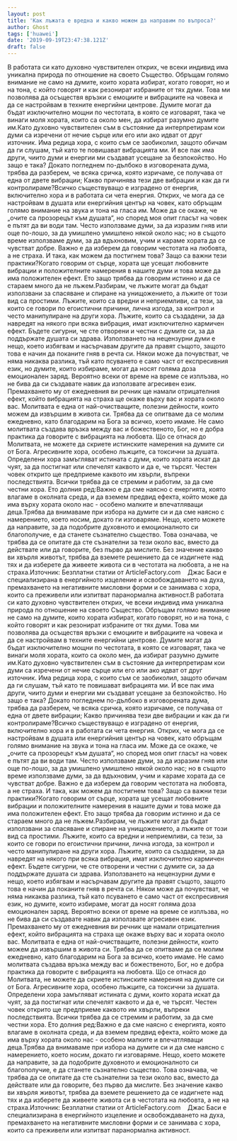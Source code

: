 ```yaml
---
layout: post
title: 'Как лъжата е вредна и какво можем да направим по въпроса?'
author: Ghost
tags: ['huawei']
date: '2019-09-19T23:47:38.121Z'
draft: false
---
```


В работата си като духовно чувствителен открих, че всеки индивид има уникална природа по отношение на своето Същество. Обръщам голямо внимание не само на думите, които хората избират, когато говорят, но и на тона, с който говорят и как резонират избраните от тях думи. Това ми позволява да осъществя връзки с емоциите и вибрациите на човека и да се настройвам в техните енергийни центрове. Думите могат да бъдат изключително мощни по честотата, в която се изговарят, така че винаги моля хората, които са около мен, да избират разумно думите им.Като духовно чувствителен съм в състояние да интерпретирам кои думи са изречени от нечие сърце или его или ако идват от друг източник. Има редица хора, с които съм се заобиколил, защото обичам да ги слушам, тъй като те повишават вибрацията ми. И все пак има други, чиито думи и енергии ми създават усещане за безпокойство. Но защо е така? Докато погледнем по-дълбоко в изговорената дума, трябва да разберем, че всяка сричка, която изричаме, се получава от една от двете вибрации; Какво причинява тези две вибрации и как да ги контролираме?Всичко съществуващо е изградено от енергия, включително хора и в работата си чета енергия. Открих, че мога да се настройвам в душата или енергийния център на човек, като обръщам голямо внимание на звука и тона на гласа им. Може да се окаже, че „очите са прозорецът към душата“, но според моя опит гласът на човек е пътят да ви води там. Често използваме думи, за да изразим гняв или още по-лошо, за да умишлено умишлено някой около нас; но в същото време използваме думи, за да вдъхновим, учим и караме хората да се чувстват добре. Важно е да изберем да говорим честотата на любовта, а не страха. И така, как можем да постигнем това? Защо са важни тези практики?Когато говорим от сърце, хората ще усещат любовните вибрации и положителните намерения в нашите думи и това може да има положителен ефект. Ето защо трябва да говорим истинно и да се стараем много да не лъжем.Разбирам, че лъжите могат да бъдат използвани за спасяване и спиране на унищожението, а лъжите от този вид са простими. Лъжите, които са вредни и неприемливи, са тези, за които се говори по егоистични причини, лична изгода, за контрол и често манипулиране на други хора. Лъжите, които са създадени, за да навредят на някого при всяка вибрация, имат изключително кармичен ефект. Бъдете сигурни, че сте отворени и честни с думите си, за да поддържате душата си здрава. Използването на нецензурни думи е нещо, което избягвам и насърчавам другите да правят същото, защото това е начин да поканите гняв в речта си. Някои може да почувстват, че няма никаква разлика, тъй като псуването е само част от експресивния език, но думите, които избираме, могат да носят голяма доза емоционален заряд. Вероятно всеки от време на време се изплъзва, но не бива да си създавате навик да използвате агресивен език. Премахването му от ежедневния ви речник ще намали отрицателния ефект, който вибрацията на страха ще окаже върху вас и хората около вас. Молитвата е една от най-очистващите, полезни дейности, които можем да извършим в живота си. Трябва да се опитваме да се молим ежедневно, като благодарим на Бога за всичко, което имаме. Не само молитвата създава връзка между вас и божественото, Бог, но е добра практика да говорите с вибрацията на любовта. Що се отнася до Молитвата, не можете да скриете истинските намерения на думите си от Бога. Агресивните хора, особено лъжците, са токсични за душата. Определени хора замъгляват истината с думи, които хората искат да чуят, за да постигнат или спечелят каквото и да е, че търсят. Честен човек открито ще предприеме каквото им хвърли, въпреки последствията. Всички трябва да се стремим и работим, за да сме честни хора. Ето долния ред:Важно е да сме наясно с енергията, която влагаме в околната среда, и да вземем предвид ефекта, който може да има върху хората около нас - особено малките и впечатляващи деца.Трябва да внимаваме при избора на думите си и да сме наясно с намерението, което носим, ​​докато ги изговаряме. Нещо, което можете да направите, за да подобрите духовното и емоционалното си благополучие, е да станете съзнателно същество. Това означава, че трябва да се опитате да сте съзнателни за тези около вас, вместо да действате или да говорите, без първо да мислите. Без значение какво ви хвърля животът, трябва да вземете решението да се издигнете над тях и да изберете да живеете живота си в честотата на любовта, а не на страха.Източник: Безплатни статии от ArticleFactory.com    Джас Баси е специализирана в енергийното изцеление и освобождаването на духа, премахването на негативните мисловни форми и се занимава с хора, които са преживели или изпитват паранормална активност.В работата си като духовно чувствителен открих, че всеки индивид има уникална природа по отношение на своето Същество. Обръщам голямо внимание не само на думите, които хората избират, когато говорят, но и на тона, с който говорят и как резонират избраните от тях думи. Това ми позволява да осъществя връзки с емоциите и вибрациите на човека и да се настройвам в техните енергийни центрове. Думите могат да бъдат изключително мощни по честотата, в която се изговарят, така че винаги моля хората, които са около мен, да избират разумно думите им.Като духовно чувствителен съм в състояние да интерпретирам кои думи са изречени от нечие сърце или его или ако идват от друг източник. Има редица хора, с които съм се заобиколил, защото обичам да ги слушам, тъй като те повишават вибрацията ми. И все пак има други, чиито думи и енергии ми създават усещане за безпокойство. Но защо е така? Докато погледнем по-дълбоко в изговорената дума, трябва да разберем, че всяка сричка, която изричаме, се получава от една от двете вибрации; Какво причинява тези две вибрации и как да ги контролираме?Всичко съществуващо е изградено от енергия, включително хора и в работата си чета енергия. Открих, че мога да се настройвам в душата или енергийния център на човек, като обръщам голямо внимание на звука и тона на гласа им. Може да се окаже, че „очите са прозорецът към душата“, но според моя опит гласът на човек е пътят да ви води там. Често използваме думи, за да изразим гняв или още по-лошо, за да умишлено умишлено някой около нас; но в същото време използваме думи, за да вдъхновим, учим и караме хората да се чувстват добре. Важно е да изберем да говорим честотата на любовта, а не страха. И така, как можем да постигнем това? Защо са важни тези практики?Когато говорим от сърце, хората ще усещат любовните вибрации и положителните намерения в нашите думи и това може да има положителен ефект. Ето защо трябва да говорим истинно и да се стараем много да не лъжем.Разбирам, че лъжите могат да бъдат използвани за спасяване и спиране на унищожението, а лъжите от този вид са простими. Лъжите, които са вредни и неприемливи, са тези, за които се говори по егоистични причини, лична изгода, за контрол и често манипулиране на други хора. Лъжите, които са създадени, за да навредят на някого при всяка вибрация, имат изключително кармичен ефект. Бъдете сигурни, че сте отворени и честни с думите си, за да поддържате душата си здрава. Използването на нецензурни думи е нещо, което избягвам и насърчавам другите да правят същото, защото това е начин да поканите гняв в речта си. Някои може да почувстват, че няма никаква разлика, тъй като псуването е само част от експресивния език, но думите, които избираме, могат да носят голяма доза емоционален заряд. Вероятно всеки от време на време се изплъзва, но не бива да си създавате навик да използвате агресивен език. Премахването му от ежедневния ви речник ще намали отрицателния ефект, който вибрацията на страха ще окаже върху вас и хората около вас. Молитвата е една от най-очистващите, полезни дейности, които можем да извършим в живота си. Трябва да се опитваме да се молим ежедневно, като благодарим на Бога за всичко, което имаме. Не само молитвата създава връзка между вас и божественото, Бог, но е добра практика да говорите с вибрацията на любовта. Що се отнася до Молитвата, не можете да скриете истинските намерения на думите си от Бога. Агресивните хора, особено лъжците, са токсични за душата. Определени хора замъгляват истината с думи, които хората искат да чуят, за да постигнат или спечелят каквото и да е, че търсят. Честен човек открито ще предприеме каквото им хвърли, въпреки последствията. Всички трябва да се стремим и работим, за да сме честни хора. Ето долния ред:Важно е да сме наясно с енергията, която влагаме в околната среда, и да вземем предвид ефекта, който може да има върху хората около нас - особено малките и впечатляващи деца.Трябва да внимаваме при избора на думите си и да сме наясно с намерението, което носим, ​​докато ги изговаряме. Нещо, което можете да направите, за да подобрите духовното и емоционалното си благополучие, е да станете съзнателно същество. Това означава, че трябва да се опитате да сте съзнателни за тези около вас, вместо да действате или да говорите, без първо да мислите. Без значение какво ви хвърля животът, трябва да вземете решението да се издигнете над тях и да изберете да живеете живота си в честотата на любовта, а не на страха.Източник: Безплатни статии от ArticleFactory.com    Джас Баси е специализирана в енергийното изцеление и освобождаването на духа, премахването на негативните мисловни форми и се занимава с хора, които са преживели или изпитват паранормална активност.
